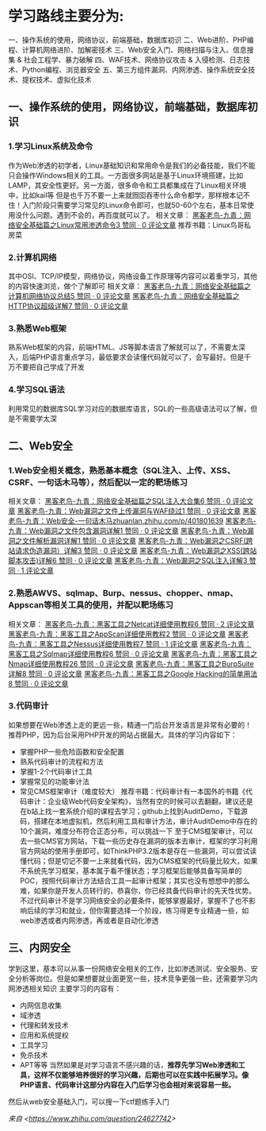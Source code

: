 # 学习路线主要分为:

一、操作系统的使用，网络协议，前端基础，数据库初识
二、Web进阶、PHP编程、计算机网络进阶、加解密技术
三、Web安全入门、网络扫描与注入、信息搜集 & 社会工程学、暴力破解
四、WAF技术、网络协议攻击 & 入侵检测、日志技术、Python编程、浏览器安全
五、第三方组件漏洞、内网渗透、操作系统安全技术、提权技术、虚拟化技术



## **一、操作系统的使用，网络协议，前端基础，数据库初识**

### **1.学习Linux系统及命令**

作为Web渗透的初学者，Linux基础知识和常用命令是我们的必备技能，我们不能只会操作Windows相关的工具。一方面很多网站是基于Linux环境搭建，比如LAMP，其安全性更好。另一方面，很多命令和工具都集成在了Linux相关环境中，比如kail等
但是也千万不要一上来就囫囵吞枣什么命令都学，那样根本记不住！入门阶段只需要学习常见的Linux命令即可，也就50-60个左右，基本日常使用没什么问题。遇到不会的，再百度就可以了。
相关文章：
[黑客老鸟-九青：网络安全基础篇之Linux常用渗透命令3 赞同 · 0 评论文章](https://zhuanlan.zhihu.com/p/403848343)
推荐书籍：Linux鸟哥私房菜

### **2.计算机网络**

其中OSI、TCP/IP模型，网络协议，网络设备工作原理等内容可以着重学习，其他的内容快速浏览，做个了解即可
相关文章：
[黑客老鸟-九青：网络安全基础篇之计算机网络协议总结5 赞同 · 0 评论文章](https://zhuanlan.zhihu.com/p/403790532)
[黑客老鸟-九青：网络安全基础篇之HTTP协议超级详解7 赞同 · 0 评论文章](https://zhuanlan.zhihu.com/p/404182271)

### **3.熟悉Web框架**

熟系Web框架的内容，前端HTML、JS等脚本语言了解就可以了，不需要太深入，后端PHP语言重点学习，最低要求会读懂代码就可以了，会写最好。但是千万不要把自己学成了开发

### **4.学习SQL语法**

利用常见的数据库SQL学习对应的数据库语言，SQL的一些高级语法可以了解，但是不需要学太深

## **二、Web安全**

### **1.Web安全相关概念，熟悉基本概念（SQL注入、上传、XSS、CSRF、一句话木马等），然后配以一定的靶场练习**

相关文章：
[黑客老鸟-九青：网络安全基础篇之SQL注入大合集6 赞同 · 0 评论文章](https://zhuanlan.zhihu.com/p/405055001)
[黑客老鸟-九青：Web漏洞之文件上传漏洞与WAF绕过1 赞同 · 0 评论文章](https://zhuanlan.zhihu.com/p/401837959)
[黑客老鸟-九青：Web安全-一句话木马​zhuanlan.zhihu.com/p/401801639](https://zhuanlan.zhihu.com/p/401801639)
[黑客老鸟-九青：Web漏洞之文件包含漏洞详解1 赞同 · 0 评论文章](https://zhuanlan.zhihu.com/p/399436256)
[黑客老鸟-九青：Web漏洞之文件解析漏洞详解1 赞同 · 0 评论文章](https://zhuanlan.zhihu.com/p/399452532)
[黑客老鸟-九青：Web漏洞之CSRF(跨站请求伪造漏洞）详解3 赞同 · 0 评论文章](https://zhuanlan.zhihu.com/p/398601816)
[黑客老鸟-九青：Web漏洞之XSS(跨站脚本攻击)详解6 赞同 · 0 评论文章](https://zhuanlan.zhihu.com/p/397940947)
[黑客老鸟-九青：Web漏洞之SQL注入详解3 赞同 · 1 评论文章](https://zhuanlan.zhihu.com/p/397815893)

### **2.熟悉AWVS、sqlmap、Burp、nessus、chopper、nmap、Appscan等相关工具的使用，并配以靶场练习**

相关文章：
[黑客老鸟-九青：黑客工具之Netcat详细使用教程6 赞同 · 2 评论文章](https://zhuanlan.zhihu.com/p/397058259)
[黑客老鸟-九青：黑客工具之AppScan详细使用教程2 赞同 · 0 评论文章](https://zhuanlan.zhihu.com/p/396532847)
[黑客老鸟-九青：黑客工具之Nessus详细使用教程7 赞同 · 1 评论文章](https://zhuanlan.zhihu.com/p/395459622)
[黑客老鸟-九青：黑客工具之Sqlmap详细使用教程6 赞同 · 0 评论文章](https://zhuanlan.zhihu.com/p/394955217)
[黑客老鸟-九青：黑客工具之Nmap详细使用教程26 赞同 · 0 评论文章](https://zhuanlan.zhihu.com/p/395344698)
[黑客老鸟-九青：黑客工具之BurpSuite详解8 赞同 · 0 评论文章](https://zhuanlan.zhihu.com/p/401134233)
[黑客老鸟-九青：黑客工具之Google Hacking的简单用法8 赞同 · 0 评论文章](https://zhuanlan.zhihu.com/p/400365865)

### **3.代码审计**

如果想要在Web渗透上走的更远一些，精通一门后台开发语言是非常有必要的！推荐PHP，因为后台采用PHP开发的网站占据最大。具体的学习内容如下：

- 掌握PHP一些危险函数和安全配置
- 熟系代码审计的流程和方法
- 掌握1-2个代码审计工具
- 掌握常见的功能审计法
- 常见CMS框架审计（难度较大）
  推荐书籍：代码审计有一本国外的书籍《代码审计：企业级Web代码安全架构》，当然有空的时候可以去翻翻，建议还是在b站上找一套系统介绍的课程去学习；github上找到AuditDemo，下载源码，搭建在本地虚拟机，然后利用工具和审计方法，审计AuditDemo中存在的10个漏洞，难度分布符合正态分布，可以挑战一下
  至于CMS框架审计，可以去一些CMS官方网站，下载一些历史存在漏洞的版本去审计，框架的学习利用官方网站的使用手册即可，如ThinkPHP3.2版本是存在一些漏洞，可以尝试读懂代码；但是切记不要一上来就看代码，因为CMS框架的代码量比较大，如果不系统先学习框架，基本属于看不懂状态；学习框架后能够具备写简单的POC，按照代码审计方法结合工具一起审计框架；其实也没有想想中的那么难，如果你是开发人员转行的，恭喜你，你已经具备代码审计的先天性优势。
  不过代码审计不是学习网络安全的必要条件，能够掌握最好，掌握不了也不影响后续的学习和就业，但你需要选择一个阶段，练习得更专业精通一些，如web渗透或者内网渗透，再或者是自动化渗透

## **三、内网安全**

学到这里，基本可以从事一份网络安全相关的工作，比如渗透测试、安全服务、安全分析等岗位。但是如果想要就业面更宽一些，技术竞争更强一些，还需要学习内网渗透相关知识
主要学习的内容有：

- 内网信息收集
- 域渗透
- 代理和转发技术
- 应用和系统提权
- 工具学习
- 免杀技术
- APT等等
  当然如果是对学习语言不感兴趣的话，**推荐先学习Web渗透和工具，这样不仅能够培养很好的学习兴趣，后期也可以在实践中拓展学习。像PHP语言、代码审计这部分内容在入门后学习也会相对来说容易一些。**

然后从web安全基础入门，可以搜一下ctf题练手入门

*来自 \<<https://www.zhihu.com/question/24627742>\>*
